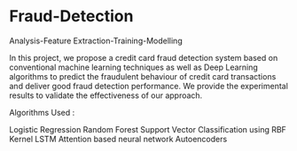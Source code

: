 # Fraud-Detection
Analysis-Feature Extraction-Training-Modelling


In this project, we propose a credit card fraud detection system based on conventional machine learning techniques as well as Deep Learning algorithms to predict the fraudulent behaviour of credit card transactions and deliver good fraud detection performance. We provide the experimental results to validate the effectiveness of our approach.

Algorithms Used :

Logistic Regression
Random Forest
Support Vector Classification using RBF Kernel
LSTM
Attention based neural network
Autoencoders
